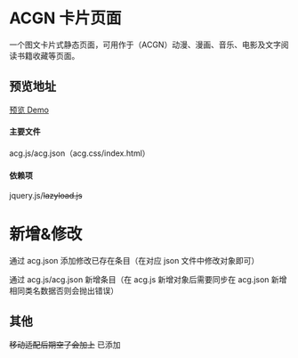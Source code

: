 # ACGN 卡片页面
一个图文卡片式静态页面，可用作于（ACGN）动漫、漫画、音乐、电影及文字阅读书籍收藏等页面。
## 预览地址
[预览 Demo](https://app.2broear.com/acg/)
#### 主要文件
acg.js/acg.json（acg.css/index.html）
#### 依赖项
jquery.js/~~lazyload.js~~

# 新增&修改
通过 acg.json 添加修改已存在条目（在对应 json 文件中修改对象即可）

通过 acg.js/acg.json 新增条目（在 acg.js 新增对象后需要同步在 acg.json 新增相同类名数据否则会抛出错误）

## 其他
~~移动适配后期空了会加上~~ 已添加
